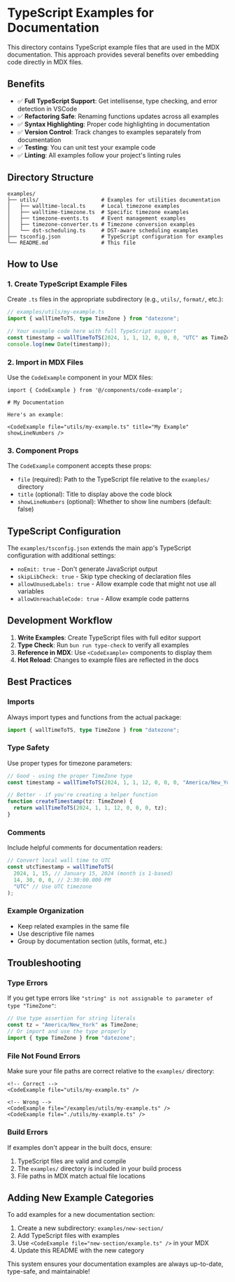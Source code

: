 # TypeScript Examples for Documentation

This directory contains TypeScript example files that are used in the MDX documentation. This approach provides several benefits over embedding code directly in MDX files.

## Benefits

- ✅ **Full TypeScript Support**: Get intellisense, type checking, and error detection in VSCode
- ✅ **Refactoring Safe**: Renaming functions updates across all examples
- ✅ **Syntax Highlighting**: Proper code highlighting in documentation
- ✅ **Version Control**: Track changes to examples separately from documentation
- ✅ **Testing**: You can unit test your example code
- ✅ **Linting**: All examples follow your project's linting rules

## Directory Structure

```
examples/
├── utils/                    # Examples for utilities documentation
│   ├── walltime-local.ts     # Local timezone examples
│   ├── walltime-timezone.ts  # Specific timezone examples
│   ├── timezone-events.ts    # Event management examples
│   ├── timezone-converter.ts # Timezone conversion examples
│   └── dst-scheduling.ts     # DST-aware scheduling examples
├── tsconfig.json             # TypeScript configuration for examples
└── README.md                 # This file
```

## How to Use

### 1. Create TypeScript Example Files

Create `.ts` files in the appropriate subdirectory (e.g., `utils/`, `format/`, etc.):

```typescript
// examples/utils/my-example.ts
import { wallTimeToTS, type TimeZone } from "datezone";

// Your example code here with full TypeScript support
const timestamp = wallTimeToTS(2024, 1, 1, 12, 0, 0, 0, "UTC" as TimeZone);
console.log(new Date(timestamp));
```

### 2. Import in MDX Files

Use the `CodeExample` component in your MDX files:

```mdx
import { CodeExample } from '@/components/code-example';

# My Documentation

Here's an example:

<CodeExample file="utils/my-example.ts" title="My Example" showLineNumbers />
```

### 3. Component Props

The `CodeExample` component accepts these props:

- `file` (required): Path to the TypeScript file relative to the `examples/` directory
- `title` (optional): Title to display above the code block
- `showLineNumbers` (optional): Whether to show line numbers (default: false)

## TypeScript Configuration

The `examples/tsconfig.json` extends the main app's TypeScript configuration with additional settings:

- `noEmit: true` - Don't generate JavaScript output
- `skipLibCheck: true` - Skip type checking of declaration files
- `allowUnusedLabels: true` - Allow example code that might not use all variables
- `allowUnreachableCode: true` - Allow example code patterns

## Development Workflow

1. **Write Examples**: Create TypeScript files with full editor support
2. **Type Check**: Run `bun run type-check` to verify all examples
3. **Reference in MDX**: Use `<CodeExample>` components to display them
4. **Hot Reload**: Changes to example files are reflected in the docs

## Best Practices

### Imports

Always import types and functions from the actual package:

```typescript
import { wallTimeToTS, type TimeZone } from "datezone";
```

### Type Safety

Use proper types for timezone parameters:

```typescript
// Good - using the proper TimeZone type
const timestamp = wallTimeToTS(2024, 1, 1, 12, 0, 0, 0, "America/New_York" as TimeZone);

// Better - if you're creating a helper function
function createTimestamp(tz: TimeZone) {
  return wallTimeToTS(2024, 1, 1, 12, 0, 0, 0, tz);
}
```

### Comments

Include helpful comments for documentation readers:

```typescript
// Convert local wall time to UTC
const utcTimestamp = wallTimeToTS(
  2024, 1, 15, // January 15, 2024 (month is 1-based)
  14, 30, 0, 0, // 2:30:00.000 PM
  "UTC" // Use UTC timezone
);
```

### Example Organization

- Keep related examples in the same file
- Use descriptive file names
- Group by documentation section (utils, format, etc.)

## Troubleshooting

### Type Errors

If you get type errors like `"string" is not assignable to parameter of type "TimeZone"`:

```typescript
// Use type assertion for string literals
const tz = "America/New_York" as TimeZone;
// Or import and use the type properly
import { type TimeZone } from "datezone";
```

### File Not Found Errors

Make sure your file paths are correct relative to the `examples/` directory:

```mdx
<!-- Correct -->
<CodeExample file="utils/my-example.ts" />

<!-- Wrong -->
<CodeExample file="/examples/utils/my-example.ts" />
<CodeExample file="./utils/my-example.ts" />
```

### Build Errors

If examples don't appear in the built docs, ensure:

1. TypeScript files are valid and compile
2. The `examples/` directory is included in your build process
3. File paths in MDX match actual file locations

## Adding New Example Categories

To add examples for a new documentation section:

1. Create a new subdirectory: `examples/new-section/`
2. Add TypeScript files with examples
3. Use `<CodeExample file="new-section/example.ts" />` in your MDX
4. Update this README with the new category

This system ensures your documentation examples are always up-to-date, type-safe, and maintainable! 